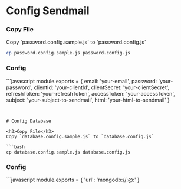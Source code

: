 # Config Sendmail

<h3>Copy File</h3>
Copy `password.config.sample.js` to `password.config.js`

```bash
cp password.config.sample.js password.config.js
```

<h3>Config</h3>
```javascript
module.exports = {
	email: 'your-email',
	password: 'your-password',
	clientId: 'your-clientId',
	clientSecret: 'your-clientSecret',
	refreshToken: 'your-refreshToken',
	accessToken: 'your-accessToken',
	subject: 'your-subject-to-sendmail',
	html: 'your-html-to-sendmail'
}

```


# Config Database

<h3>Copy File</h3>
Copy `database.config.sample.js` to `database.config.js`

```bash
cp database.config.sample.js database.config.js
```

<h3>Config</h3>
```javascript
module.exports = {
	'url': 'mongodb://<USER>:<PASS>@<URL>:<PORT>'
}

```
